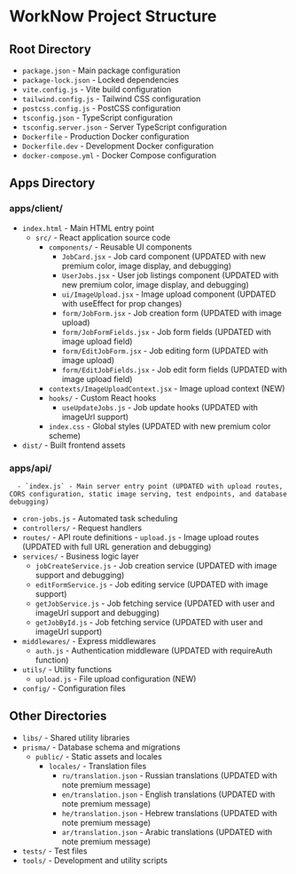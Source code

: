 # WorkNow Project Structure

## Root Directory
- `package.json` - Main package configuration
- `package-lock.json` - Locked dependencies
- `vite.config.js` - Vite build configuration
- `tailwind.config.js` - Tailwind CSS configuration
- `postcss.config.js` - PostCSS configuration
- `tsconfig.json` - TypeScript configuration
- `tsconfig.server.json` - Server TypeScript configuration
- `Dockerfile` - Production Docker configuration
- `Dockerfile.dev` - Development Docker configuration
- `docker-compose.yml` - Docker Compose configuration

## Apps Directory
### apps/client/
- `index.html` - Main HTML entry point
  - `src/` - React application source code
    - `components/` - Reusable UI components
      - `JobCard.jsx` - Job card component (UPDATED with new premium color, image display, and debugging)
      - `UserJobs.jsx` - User job listings component (UPDATED with new premium color, image display, and debugging)
      - `ui/ImageUpload.jsx` - Image upload component (UPDATED with useEffect for prop changes)
      - `form/JobForm.jsx` - Job creation form (UPDATED with image upload)
      - `form/JobFormFields.jsx` - Job form fields (UPDATED with image upload field)
      - `form/EditJobForm.jsx` - Job editing form (UPDATED with image upload)
      - `form/EditJobFields.jsx` - Job edit form fields (UPDATED with image upload field)
    - `contexts/ImageUploadContext.jsx` - Image upload context (NEW)
    - `hooks/` - Custom React hooks
      - `useUpdateJobs.js` - Job update hooks (UPDATED with imageUrl support)
    - `index.css` - Global styles (UPDATED with new premium color scheme)
- `dist/` - Built frontend assets

### apps/api/
      - `index.js` - Main server entry point (UPDATED with upload routes, CORS configuration, static image serving, test endpoints, and database debugging)
- `cron-jobs.js` - Automated task scheduling
- `controllers/` - Request handlers
- `routes/` - API route definitions
        - `upload.js` - Image upload routes (UPDATED with full URL generation and debugging)
- `services/` - Business logic layer
  - `jobCreateService.js` - Job creation service (UPDATED with image support and debugging)
  - `editFormService.js` - Job editing service (UPDATED with image support)
  - `getJobService.js` - Job fetching service (UPDATED with user and imageUrl support and debugging)
  - `getJobById.js` - Job fetching service (UPDATED with user and imageUrl support)
- `middlewares/` - Express middlewares
  - `auth.js` - Authentication middleware (UPDATED with requireAuth function)
- `utils/` - Utility functions
  - `upload.js` - File upload configuration (NEW)
- `config/` - Configuration files

## Other Directories
- `libs/` - Shared utility libraries
- `prisma/` - Database schema and migrations
  - `public/` - Static assets and locales
    - `locales/` - Translation files
      - `ru/translation.json` - Russian translations (UPDATED with note premium message)
      - `en/translation.json` - English translations (UPDATED with note premium message)
      - `he/translation.json` - Hebrew translations (UPDATED with note premium message)
      - `ar/translation.json` - Arabic translations (UPDATED with note premium message)
- `tests/` - Test files
- `tools/` - Development and utility scripts 